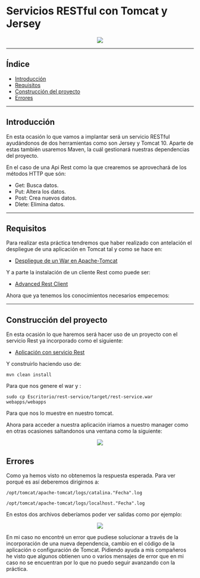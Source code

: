 # Servicios RESTful con Tomcat y Jersey

<div align="center">
    <img src="../Imágenes/Servicios RESTful con Tomcat y Jersey/Portada.png"/>
</div>

---

## Índice

- [Introducción](https://github.com/RubenGonz/Despliegues/blob/main/Apache/Servicios%20RESTful%20con%20Tomcat%20y%20Jersey.md#introducci%C3%B3n)
- [Requisitos](https://github.com/RubenGonz/Despliegues/blob/main/Apache/Servicios%20RESTful%20con%20Tomcat%20y%20Jersey.md#requisitos)
- [Construcción del proyecto](https://github.com/RubenGonz/Despliegues/blob/main/Apache/Servicios%20RESTful%20con%20Tomcat%20y%20Jersey.md#construcci%C3%B3n-del-proyecto)
- [Errores](https://github.com/RubenGonz/Despliegues/blob/main/Apache/Servicios%20RESTful%20con%20Tomcat%20y%20Jersey.md#errores)

---

## Introducción

En esta ocasión lo que vamos a implantar será un servicio RESTful ayudándonos de dos herramientas como son Jersey y Tomcat 10. Aparte de estas también usaremos Maven, la cuál gestionará nuestras dependencias del proyecto.

En el caso de una Api Rest como la que crearemos se aprovechará de los métodos HTTP que són:

- Get: Busca datos.
- Put: Altera los datos.
- Post: Crea nuevos datos.
- Dlete: Elimina datos.

---

## Requisitos

Para realizar esta práctica tendremos que haber realizado con antelación el despliegue de una aplicación en Tomcat tal y como se hace en:

- [Despliegue de un War en Apache-Tomcat](https://github.com/RubenGonz/Despliegues/blob/main/Apache/Despliegue%20de%20un%20War%20en%20Apache-Tomcat.md)

Y a parte la instalación de un cliente Rest como puede ser:

- [Advanced Rest Client](https://install.advancedrestclient.com/install)

Ahora que ya tenemos los conocimientos necesarios empecemos:

---

## Construcción del proyecto

En esta ocasión lo que haremos será hacer uso de un proyecto con el servicio Rest ya incorporado como el siguiente:

- [Aplicación con servicio Rest](https://github.com/jpexposito/docencia/tree/master/COMUN/ejemplos/java/rest-service)

Y construirlo haciendo uso de:

```console
mvn clean install
```

Para que nos genere el war y :

```console
sudo cp Escritorio/rest-service/target/rest-service.war webapps/webapps
```

Para que nos lo muestre en nuestro tomcat.

Ahora para acceder a nuestra aplicación iriamos a nuestro manager como en otras ocasiones saltandonos una ventana como la siguiente:

<div align="center">
    <img src="../Imágenes/Servicios RESTful con Tomcat y Jersey/Error.png"/>
</div>

## Errores

Como ya hemos visto no obtenemos la respuesta esperada. Para ver porqué es así deberemos dirigirnos a:

```
/opt/tomcat/apache-tomcat/logs/catalina."Fecha".log
```
```
/opt/tomcat/apache-tomcat/logs/localhost."Fecha".log
```

En estos dos archivos deberíamos poder ver salidas como por ejemplo:

<div align="center">
    <img src="../Imágenes/Servicios RESTful con Tomcat y Jersey/SalidaLog.png"/>
</div>

En mi caso no encontré un error que pudiese solucionar a través de la incorporación de una nueva dependencia, cambio en el código de la aplicación o configuración de Tomcat. Pidiendo ayuda a mis compañeros he visto que algunos obtienen uno o varios mensajes de error que en mi caso no se encuentran por lo que no puedo seguir avanzando con la práctica.
